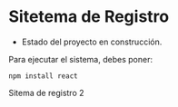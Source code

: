 <h1> Sitetema de Registro </h1>

- Estado del proyecto en construcción.

Para ejecutar el sistema, debes poner:

```npm install react```

Sitema de registro 2
